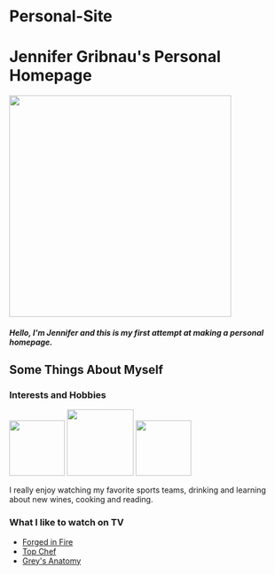 # Personal-Site
<html> 
  <head> <h1>  
    Jennifer Gribnau's Personal Homepage 
    </h1>  </head>     
  <img src="https://scontent-iad3-1.xx.fbcdn.net/v/t1.0-9/11102866_10153233350560948_1401169121153207298_n.jpg?_nc_cat=100&_nc_ht=scontent-iad3-1.xx&oh=fa02d0a1776bf8cde22ac9803745b2c2&oe=5CF729EB" height="400" width="400">
  </img>
  <h5>  <p> Hello, I'm Jennifer and this is my first attempt at making a personal homepage. </p>
  </h5>
<body>
  <h2>
    Some Things About Myself  </h2>
  
  <h3> Interests and Hobbies  </h3>
<div class="row">
<img src="http://toreronetwork.sandiego.edu/s/1374/images/gid2/editor/regional/regional_events/sanfrancisco/sf_giants.jpg" height="100" width="100">
  </img>
  <img src="https://cdn7.bigcommerce.com/s-a4w28t94lu/images/stencil/500x659/products/78310/85224/13261-nfl-san-francisco-49ers-foil-balloon2__02099.1492707747.jpg?c=2" height="120" width="120"> </img>
  <img src="http://www.gusclemensonwine.com/wp-content/uploads/2018/12/La-Jota-Merlot-Howell-Mountain-Napa-Valley-2015.jpg" height="100" width="100"> </img>
  <br> <p>
  I really enjoy watching my favorite sports teams, drinking and learning about new wines, cooking and reading.
</div>
<h3> What I like to watch on TV </h3>
<ul>
  <li>  <a href="https://www.youtube.com/watch?v=PB-IdRkquxs" target="_blank">Forged in Fire</a></li>
  <li>  <a href="http://www.bravotv.com/top-chef" target="_blank">Top Chef</a></li>
  <li> <a href="https://abc.go.com/shows/greys-anatomy" target="_blank">Grey's Anatomy</a></li>
